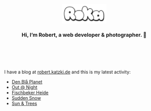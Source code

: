 <div align="center">
  <br>
  <br>
  <br>
  <br>
  <a href="https://robert.katzki.de/">
    <img width="140" src="https://github.com/ro-ka/ro-ka/blob/master/logo.svg" alt="Roka">
  </a>
  <br>
  <h3>Hi, I’m Robert, a web developer & photographer. 👋</h3>
 
  <br>
  <br>
  <br>
  <br>
</div>

I have a blog at [robert.katzki.de](https://robert.katzki.de/) and this is my latest activity:
<!-- BLOG-POST-LIST:START -->
- [Den Blå Planet](https://robert.katzki.de/photos/2025/den-bla-planet)
- [Out @ Night](https://robert.katzki.de/photos/2025/out-night)
- [Fischbeker Heide](https://robert.katzki.de/photos/2025/fischbeker-heide)
- [Sudden Snow](https://robert.katzki.de/photos/2025/sudden-snow)
- [Sun &amp; Trees](https://robert.katzki.de/photos/2025/sun-trees)
<!-- BLOG-POST-LIST:END -->
